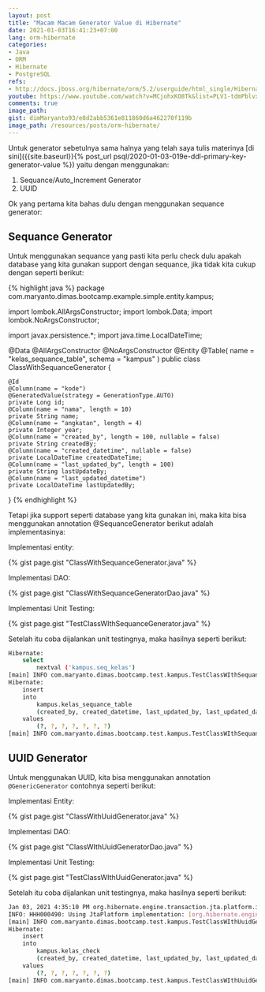 ```yaml
---
layout: post
title: "Macam Macam Generator Value di Hibernate"
date: 2021-01-03T16:41:23+07:00
lang: orm-hibernate
categories:
- Java
- ORM
- Hibernate
- PostgreSQL
refs: 
- http://docs.jboss.org/hibernate/orm/5.2/userguide/html_single/Hibernate_User_Guide.html
youtube: https://www.youtube.com/watch?v=MCjohxKO8Tk&list=PLV1-tdmPblvxHxNh867D1JR4u52LgzeIr&index=11
comments: true
image_path: 
gist: dimMaryanto93/e8d2abb5361e811860d6a462270f119b
image_path: /resources/posts/orm-hibernate/
---
```


Untuk generator sebetulnya sama halnya yang telah saya tulis materinya [di sini]({{site.baseurl}}{% post_url psql/2020-01-03-019e-ddl-primary-key-generator-value %}) yaitu 
dengan menggunakan:

1. Sequance/Auto_Increment Generator
2. UUID

Ok yang pertama kita bahas dulu dengan menggunakan sequance generator:

## Sequance Generator

Untuk menggunakan sequance yang pasti kita perlu check dulu apakah database yang kita gunakan support dengan sequance, jika tidak kita cukup dengan seperti berikut:

{% highlight java %}
package com.maryanto.dimas.bootcamp.example.simple.entity.kampus;

import lombok.AllArgsConstructor;
import lombok.Data;
import lombok.NoArgsConstructor;

import javax.persistence.*;
import java.time.LocalDateTime;

@Data
@AllArgsConstructor
@NoArgsConstructor
@Entity
@Table(
        name = "kelas_sequance_table",
        schema = "kampus"
)
public class ClassWithSequanceGenerator {

    @Id
    @Column(name = "kode")
    @GeneratedValue(strategy = GenerationType.AUTO)
    private Long id;
    @Column(name = "nama", length = 10)
    private String name;
    @Column(name = "angkatan", length = 4)
    private Integer year;
    @Column(name = "created_by", length = 100, nullable = false)
    private String createdBy;
    @Column(name = "created_datetime", nullable = false)
    private LocalDateTime createdDateTime;
    @Column(name = "last_updated_by", length = 100)
    private String lastUpdateBy;
    @Column(name = "last_updated_datetime")
    private LocalDateTime lastUpdatedBy;
}
{% endhighlight  %}

Tetapi jika support seperti database yang kita gunakan ini, maka kita bisa menggunakan annotation @SequanceGenerator berikut adalah implementasinya:

Implementasi entity:

{% gist page.gist "ClassWithSequanceGenerator.java" %}

Implementasi DAO:

{% gist page.gist "ClassWithSequanceGeneratorDao.java" %}

Implementasi Unit Testing:

{% gist page.gist "TestClassWIthSequanceGenerator.java" %}

Setelah itu coba dijalankan unit testingnya, maka hasilnya seperti berikut:

```bash
Hibernate: 
    select
        nextval ('kampus.seq_kelas')
[main] INFO com.maryanto.dimas.bootcamp.test.kampus.TestClassWIthSequanceGeneratorConstraint - inserted value: ClassWithSequanceGenerator(id=2, name=IPS 2, year=2001, createdBy=admin, createdDateTime=2021-01-03T16:21:50.589681300, lastUpdateBy=null, lastUpdatedBy=null)
Hibernate: 
    insert 
    into
        kampus.kelas_sequance_table
        (created_by, created_datetime, last_updated_by, last_updated_datetime, nama, angkatan, kode) 
    values
        (?, ?, ?, ?, ?, ?, ?)
[main] INFO com.maryanto.dimas.bootcamp.test.kampus.TestClassWIthSequanceGeneratorConstraint - destroy hibernate session!
```

## UUID Generator

Untuk menggunakan UUID, kita bisa menggunakan annotation ```@GenericGenerator``` contohnya seperti berikut:

Implementasi Entity:

{% gist page.gist "ClassWithUuidGenerator.java" %}

Implementasi DAO: 

{% gist page.gist "ClassWIthUuidGeneratorDao.java" %}

Implementasi Unit Testing:

{% gist page.gist "TestClassWIthUuidGenerator.java" %}

Setelah itu coba dijalankan unit testingnya, maka hasilnya seperti berikut:


```bash
Jan 03, 2021 4:35:10 PM org.hibernate.engine.transaction.jta.platform.internal.JtaPlatformInitiator initiateService
INFO: HHH000490: Using JtaPlatform implementation: [org.hibernate.engine.transaction.jta.platform.internal.NoJtaPlatform]
[main] INFO com.maryanto.dimas.bootcamp.test.kampus.TestClassWIthUuidGenerator - inserted value: ClassWithUuidGenerator(id=7eca938b-35af-4944-9a18-a3a13dd61112, name=IPS 2, year=2001, createdBy=admin, createdDateTime=2021-01-03T16:35:10.901056400, lastUpdateBy=null, lastUpdatedBy=null)
Hibernate: 
    insert 
    into
        kampus.kelas_check
        (created_by, created_datetime, last_updated_by, last_updated_datetime, nama, angkatan, kode) 
    values
        (?, ?, ?, ?, ?, ?, ?)
[main] INFO com.maryanto.dimas.bootcamp.test.kampus.TestClassWIthUuidGenerator - destroy hibernate session!
```
